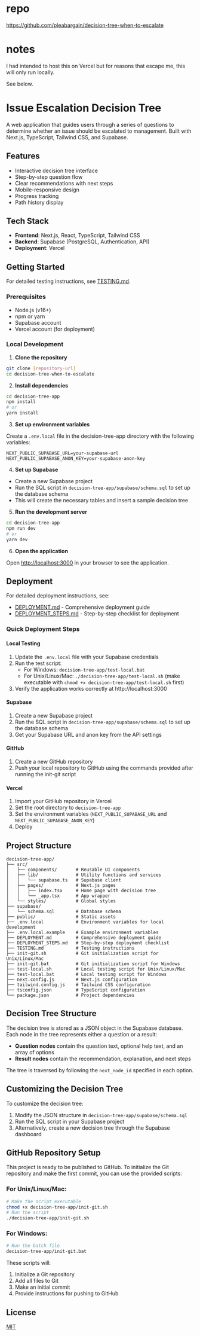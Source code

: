 # repo
https://github.com/pleabargain/decision-tree-when-to-escalate


# notes
I had intended to host this on Vercel but for reasons that escape me, this will only run locally. 

See below.

# Issue Escalation Decision Tree

A web application that guides users through a series of questions to determine whether an issue should be escalated to management. Built with Next.js, TypeScript, Tailwind CSS, and Supabase.

## Features

- Interactive decision tree interface
- Step-by-step question flow
- Clear recommendations with next steps
- Mobile-responsive design
- Progress tracking
- Path history display

## Tech Stack

- **Frontend**: Next.js, React, TypeScript, Tailwind CSS
- **Backend**: Supabase (PostgreSQL, Authentication, API)
- **Deployment**: Vercel

## Getting Started

For detailed testing instructions, see [TESTING.md](./decision-tree-app/TESTING.md).

### Prerequisites

- Node.js (v16+)
- npm or yarn
- Supabase account
- Vercel account (for deployment)

### Local Development

1. **Clone the repository**

```bash
git clone [repository-url]
cd decision-tree-when-to-escalate
```

2. **Install dependencies**

```bash
cd decision-tree-app
npm install
# or
yarn install
```

3. **Set up environment variables**

Create a `.env.local` file in the decision-tree-app directory with the following variables:

```
NEXT_PUBLIC_SUPABASE_URL=your-supabase-url
NEXT_PUBLIC_SUPABASE_ANON_KEY=your-supabase-anon-key
```

4. **Set up Supabase**

- Create a new Supabase project
- Run the SQL script in `decision-tree-app/supabase/schema.sql` to set up the database schema
- This will create the necessary tables and insert a sample decision tree

5. **Run the development server**

```bash
cd decision-tree-app
npm run dev
# or
yarn dev
```

6. **Open the application**

Open [http://localhost:3000](http://localhost:3000) in your browser to see the application.

## Deployment

For detailed deployment instructions, see:
- [DEPLOYMENT.md](./decision-tree-app/DEPLOYMENT.md) - Comprehensive deployment guide
- [DEPLOYMENT_STEPS.md](./decision-tree-app/DEPLOYMENT_STEPS.md) - Step-by-step checklist for deployment

### Quick Deployment Steps

#### Local Testing
1. Update the `.env.local` file with your Supabase credentials
2. Run the test script:
   - For Windows: `decision-tree-app/test-local.bat`
   - For Unix/Linux/Mac: `./decision-tree-app/test-local.sh` (make executable with `chmod +x decision-tree-app/test-local.sh` first)
3. Verify the application works correctly at http://localhost:3000

#### Supabase
1. Create a new Supabase project
2. Run the SQL script in `decision-tree-app/supabase/schema.sql` to set up the database schema
3. Get your Supabase URL and anon key from the API settings

#### GitHub
1. Create a new GitHub repository
2. Push your local repository to GitHub using the commands provided after running the init-git script

#### Vercel
1. Import your GitHub repository in Vercel
2. Set the root directory to `decision-tree-app`
3. Set the environment variables (`NEXT_PUBLIC_SUPABASE_URL` and `NEXT_PUBLIC_SUPABASE_ANON_KEY`)
4. Deploy

## Project Structure

```
decision-tree-app/
├── src/
│   ├── components/       # Reusable UI components
│   ├── lib/              # Utility functions and services
│   │   └── supabase.ts   # Supabase client
│   ├── pages/            # Next.js pages
│   │   ├── index.tsx     # Home page with decision tree
│   │   └── _app.tsx      # App wrapper
│   └── styles/           # Global styles
├── supabase/
│   └── schema.sql        # Database schema
├── public/               # Static assets
├── .env.local            # Environment variables for local development
├── .env.local.example    # Example environment variables
├── DEPLOYMENT.md         # Comprehensive deployment guide
├── DEPLOYMENT_STEPS.md   # Step-by-step deployment checklist
├── TESTING.md            # Testing instructions
├── init-git.sh           # Git initialization script for Unix/Linux/Mac
├── init-git.bat          # Git initialization script for Windows
├── test-local.sh         # Local testing script for Unix/Linux/Mac
├── test-local.bat        # Local testing script for Windows
├── next.config.js        # Next.js configuration
├── tailwind.config.js    # Tailwind CSS configuration
├── tsconfig.json         # TypeScript configuration
└── package.json          # Project dependencies
```

## Decision Tree Structure

The decision tree is stored as a JSON object in the Supabase database. Each node in the tree represents either a question or a result:

- **Question nodes** contain the question text, optional help text, and an array of options
- **Result nodes** contain the recommendation, explanation, and next steps

The tree is traversed by following the `next_node_id` specified in each option.

## Customizing the Decision Tree

To customize the decision tree:

1. Modify the JSON structure in `decision-tree-app/supabase/schema.sql`
2. Run the SQL script in your Supabase project
3. Alternatively, create a new decision tree through the Supabase dashboard

## GitHub Repository Setup

This project is ready to be published to GitHub. To initialize the Git repository and make the first commit, you can use the provided scripts:

### For Unix/Linux/Mac:
```bash
# Make the script executable
chmod +x decision-tree-app/init-git.sh
# Run the script
./decision-tree-app/init-git.sh
```

### For Windows:
```bash
# Run the batch file
decision-tree-app/init-git.bat
```

These scripts will:
1. Initialize a Git repository
2. Add all files to Git
3. Make an initial commit
4. Provide instructions for pushing to GitHub

## License

[MIT](./decision-tree-app/LICENSE)
